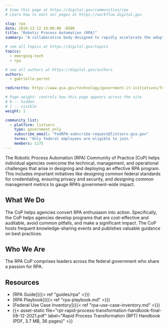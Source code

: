 ```yaml
---
# View this page at https://digital.gov/communities/rpa
# Learn how to edit our pages at https://workflow.digital.gov

slug: rpa
date: 2019-12-12 19:00:00 -0500
title: "Robotic Process Automation (RPA)"
summary: "A collaborative body designed to rapidly accelerate the adoption of Robotic Process Automation (RPA) technology across the federal government."

# see all topics at https://digital.gov/topics
topics:
  - emerging-tech
  - rpa

# see all authors at https://digital.gov/authors
authors:
  - gabrielle-perret

redirectto: https://www.gsa.gov/technology/government-it-initiatives/federal-robotic-process-automation-community-of-practice

# Page weight: controls how this page appears across the site
# 0 -- hidden
# 1 -- visible
weight: 1

community_list:
  - platform: listserv
    type: government_only
    subscribe_email: "FedRPA-subscribe-request@listserv.gsa.gov"
    terms: "Only federal employees are eligible to join."
    members: 1175
---
```


The Robotic Process Automation (RPA) Community of Practice (CoP) helps individual agencies overcome the technical, management, and operational challenges that arise in designing and deploying an effective RPA program. This includes important initiatives like designing common federal standards for credentialing, ensuring privacy and security, and designing common management metrics to gauge RPA’s government-wide impact.

## What We Do

The CoP helps agencies convert RPA enthusiasm into action. Specifically, the CoP helps agencies develop programs that are cost-effective and auditable, avoid common pitfalls, and make a significant impact. The CoP hosts frequent knowledge-sharing events and publishes valuable guidance on best practices.

## Who We Are

The RPA CoP comprises leaders across the federal government who share a passion for RPA.  

## Resources

* [RPA Guide]({{< ref "guides/rpa" >}})
* [RPA Playbook]({{< ref "rpa-playbook.md" >}})
* [Federal Use Case Inventory]({{< ref "rpa-use-case-inventory.md" >}})
* {{< asset-static file="rpt-rapid-process-transformation-handbook-final-08-12-2021.pdf" label="Rapid Process Transformation (RPT) Handbook (PDF, 3.7 MB, 36 pages)" >}} 
